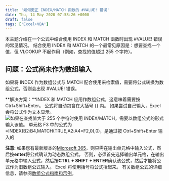 ```yaml
---
title: '如何更正 INDEX/MATCH 函数的 #VALUE! 错误'
date: Thu, 14 May 2020 07:58:26 +0000
draft: false
tags: ['Excel+VBA']
---
```


本主题介绍在一个公式中结合使用 INDEX 和 MATCH 函数时出现 #VALUE! 错误的常见情况。 结合使用 INDEX 和 MATCH 的一个最常见原因是：想要查找一个值，但 VLOOKUP 不起作用（例如，查找的值超过 255 个字符）。

问题：公式尚未作为数组输入
-------------

如果将 INDEX 作为数组公式与 MATCH 配合使用来检索值，需要将公式转换为数组公式，否则会出现 #VALUE! 错误。

**解决方案：**INDEX 和 MATCH 应用作数组公式，这意味着需要按 Ctrl+Shift+Enter。 公式将自动包含在大括号 {} 内。 如果尝试自己输入，Excel 会将公式作为文本显示。![如果在查找值大于 255 个字符时使用 INDEX/MATCH，需要以数组公式的形式输入该值。  单元格 F3 中的公式为 =INDEX(B2:B4,MATCH(TRUE,A2:A4=F2,0),0)，是通过按 Ctrl+Shift+Enter 输入的](https://support.content.office.net/zh-cn/media/a1f388a8-cb26-42d4-a0f6-3b7ff39a6db2.png)

**注意:** 如果您有最新版本的[Microsoft 365](https://products.office.com/en-us/buy/compare-microsoft-office-products)，则只需在输出单元格中输入公式，然后按**enter**将公式确认为动态数组公式。 否则，必须首先选择输出单元格，在输出单元格中输入公式，然后按**CTRL + SHIFT + ENTER**确认该公式，然后才能将公式作为旧数组公式输入。 Excel 将使用括号将公式括起来。 有关数组公式的详细信息，请参阅[数组公式指南和示例](https://support.office.com/zh-cn/article/%E6%95%B0%E7%BB%84%E5%85%AC%E5%BC%8F%E6%8C%87%E5%8D%97%E5%92%8C%E7%A4%BA%E4%BE%8B-7d94a64e-3ff3-4686-9372-ecfd5caa57c7)。
